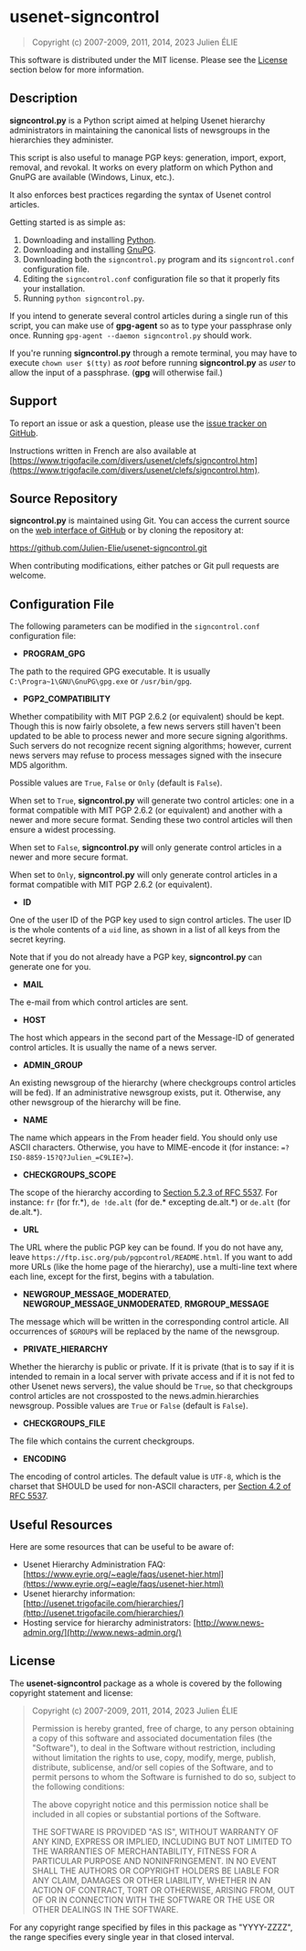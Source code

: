 # usenet-signcontrol

> Copyright (c) 2007-2009, 2011, 2014, 2023 Julien ÉLIE

This software is distributed under the MIT license.  Please see the
[License](#license) section below for more information.

## Description

**signcontrol.py** is a Python script aimed at helping Usenet hierarchy
administrators in maintaining the canonical lists of newsgroups in the
hierarchies they administer.

This script is also useful to manage PGP keys: generation, import, export,
removal, and revokal.  It works on every platform on which Python and GnuPG
are available (Windows, Linux, etc.).

It also enforces best practices regarding the syntax of Usenet control
articles.

Getting started is as simple as:

1. Downloading and installing [Python](https://www.python.org/).
2. Downloading and installing [GnuPG](https://www.gnupg.org/).
3. Downloading both the `signcontrol.py` program and its `signcontrol.conf`
configuration file.
4. Editing the `signcontrol.conf` configuration file so that it properly fits
your installation.
5. Running `python signcontrol.py`.

If you intend to generate several control articles during a single run of this
script, you can make use of **gpg-agent** so as to type your passphrase only
once.  Running `gpg-agent --daemon signcontrol.py` should work.

If you're running **signcontrol.py** through a remote terminal, you may have
to execute `chown user $(tty)` as _root_ before running **signcontrol.py**
as _user_ to allow the input of a passphrase.  (**gpg** will otherwise fail.)

## Support

To report an issue or ask a question, please use the [issue tracker on
GitHub](https://github.com/Julien-Elie/usenet-signcontrol).

Instructions written in French are also available at
[https://www.trigofacile.com/divers/usenet/clefs/signcontrol.htm](https://www.trigofacile.com/divers/usenet/clefs/signcontrol.htm).

## Source Repository

**signcontrol.py** is maintained using Git.  You can
access the current source on the [web interface of
GitHub](https://github.com/Julien-Elie/usenet-signcontrol) or by cloning the
repository at:

https://github.com/Julien-Elie/usenet-signcontrol.git

When contributing modifications, either patches or Git pull requests are
welcome.

## Configuration File

The following parameters can be modified in the `signcontrol.conf`
configuration file:

- **PROGRAM\_GPG**

The path to the required GPG executable.  It is usually
`C:\Progra~1\GNU\GnuPG\gpg.exe` or `/usr/bin/gpg`.

- **PGP2\_COMPATIBILITY**

Whether compatibility with MIT PGP 2.6.2 (or equivalent) should be kept.
Though this is now fairly obsolete, a few news servers still haven't been
updated to be able to process newer and more secure signing algorithms.
Such servers do not recognize recent signing algorithms; however, current news
servers may refuse to process messages signed with the insecure MD5 algorithm.

Possible values are `True`, `False` or `Only` (default is `False`).

When set to `True`, **signcontrol.py** will generate two control articles: one
in a format compatible with MIT PGP 2.6.2 (or equivalent) and another with
a newer and more secure format.  Sending these two control articles will then
ensure a widest processing.

When set to `False`, **signcontrol.py** will only generate control articles in
a newer and more secure format.

When set to `Only`, **signcontrol.py** will only generate control articles in
a format compatible with MIT PGP 2.6.2 (or equivalent).

- **ID**

One of the user ID of the PGP key used to sign control articles.  The user ID
is the whole contents of a `uid` line, as shown in a list of all keys from
the secret keyring.

Note that if you do not already have a PGP key, **signcontrol.py** can generate
one for you.

- **MAIL**

The e-mail from which control articles are sent.

- **HOST**

The host which appears in the second part of the Message-ID of generated
control articles.  It is usually the name of a news server.

- **ADMIN\_GROUP**

An existing newsgroup of the hierarchy (where checkgroups control articles
will be fed).  If an administrative newsgroup exists, put it.  Otherwise, any
other newsgroup of the hierarchy will be fine.

- **NAME**

The name which appears in the From header field.  You should only use
ASCII characters.  Otherwise, you have to MIME-encode it (for instance:
`=?ISO-8859-15?Q?Julien_=C9LIE?=`).

- **CHECKGROUPS\_SCOPE**

The scope of the hierarchy according to [Section 5.2.3 of RFC 5537](https://datatracker.ietf.org/doc/html/rfc5537#section-5.2.3).
For instance: `fr` (for fr.\*), `de !de.alt` (for de.\* excepting de.alt.\*)
or `de.alt` (for de.alt.\*).

- **URL**

The URL where the public PGP key can be found.  If you do not have any, leave
`https://ftp.isc.org/pub/pgpcontrol/README.html`.  If you want to add more
URLs (like the home page of the hierarchy), use a multi-line text where each
line, except for the first, begins with a tabulation.

- **NEWGROUP\_MESSAGE\_MODERATED**, **NEWGROUP\_MESSAGE\_UNMODERATED**,
**RMGROUP\_MESSAGE**

The message which will be written in the corresponding control article.
All occurrences of `$GROUP$` will be replaced by the name of the newsgroup.

- **PRIVATE\_HIERARCHY**

Whether the hierarchy is public or private.  If it is private (that is to say
if it is intended to remain in a local server with private access and if it
is not fed to other Usenet news servers), the value should be `True`, so that
checkgroups control articles are not crossposted to the news.admin.hierarchies
newsgroup.  Possible values are `True` or `False` (default is `False`).

- **CHECKGROUPS\_FILE**

The file which contains the current checkgroups.

- **ENCODING**

The encoding of control articles.  The default value is `UTF-8`, which is the
charset that SHOULD be used for non-ASCII characters, per [Section 4.2
of RFC 5537](https://datatracker.ietf.org/doc/html/rfc5537#section-4.2).

## Useful Resources

Here are some resources that can be useful to be aware of:

- Usenet Hierarchy Administration FAQ:
[https://www.eyrie.org/~eagle/faqs/usenet-hier.html](https://www.eyrie.org/~eagle/faqs/usenet-hier.html)
- Usenet hierarchy information:
[http://usenet.trigofacile.com/hierarchies/](http://usenet.trigofacile.com/hierarchies/)
- Hosting service for hierarchy administrators:
[http://www.news-admin.org/](http://www.news-admin.org/)

## License

The **usenet-signcontrol** package as a whole is covered by the following
copyright statement and license:

> Copyright (c) 2007-2009, 2011, 2014, 2023 Julien ÉLIE
>
> Permission is hereby granted, free of charge, to any person obtaining a copy
of this software and associated documentation files (the "Software"), to deal
in the Software without restriction, including without limitation the rights
to use, copy, modify, merge, publish, distribute, sublicense, and/or sell
copies of the Software, and to permit persons to whom the Software is
furnished to do so, subject to the following conditions:
>
> The above copyright notice and this permission notice shall be included in all
copies or substantial portions of the Software.
>
> THE SOFTWARE IS PROVIDED "AS IS", WITHOUT WARRANTY OF ANY KIND, EXPRESS OR
IMPLIED, INCLUDING BUT NOT LIMITED TO THE WARRANTIES OF MERCHANTABILITY,
FITNESS FOR A PARTICULAR PURPOSE AND NONINFRINGEMENT. IN NO EVENT SHALL THE
AUTHORS OR COPYRIGHT HOLDERS BE LIABLE FOR ANY CLAIM, DAMAGES OR OTHER
LIABILITY, WHETHER IN AN ACTION OF CONTRACT, TORT OR OTHERWISE, ARISING FROM,
OUT OF OR IN CONNECTION WITH THE SOFTWARE OR THE USE OR OTHER DEALINGS IN THE
SOFTWARE.

For any copyright range specified by files in this package as "YYYY-ZZZZ", the
range specifies every single year in that closed interval.
